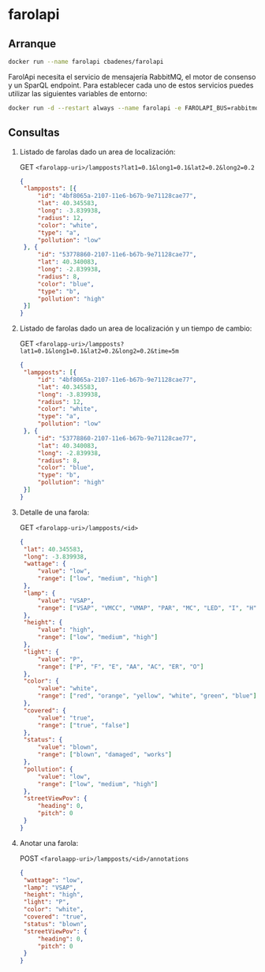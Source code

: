 # farolapi

## Arranque 

```sh
docker run --name farolapi cbadenes/farolapi
```

FarolApi necesita el servicio de mensajería RabbitMQ, el motor de consenso y un SparQL endpoint. Para establecer cada uno de estos servicios puedes utilizar las siguientes variables de entorno: 

```sh
docker run -d --restart always --name farolapi -e FAROLAPI_BUS=rabbitmq -e FAROLAPI_CONSENSUS=consensus:5001/tmp -e FAROLAPI_VIRTUOSO=virtuoso:8890/sparql cbadenes/farolapi
```


## Consultas


1. Listado de farolas dado un area de localización:

   GET `<farolapp-uri>/lampposts?lat1=0.1&long1=0.1&lat2=0.2&long2=0.2`

   ```json
   {
   	"lampposts": [{
   		"id": "4bf8065a-2107-11e6-b67b-9e71128cae77",
   		"lat": 40.345583,
   		"long": -3.839938,
   		"radius": 12,
   		"color": "white",
   		"type": "a",
   		"pollution": "low"
   	}, {
   		"id": "53778860-2107-11e6-b67b-9e71128cae77",
   		"lat": 40.340083,
   		"long": -2.839938,
   		"radius": 8,
   		"color": "blue",
   		"type": "b",
   		"pollution": "high"
   	}]
   }
   ```

2. Listado de farolas dado un area de localización y un tiempo de cambio:

   GET `<farolapp-uri>/lampposts?lat1=0.1&long1=0.1&lat2=0.2&long2=0.2&time=5m`

   ```json
   {
   	"lampposts": [{
   		"id": "4bf8065a-2107-11e6-b67b-9e71128cae77",
   		"lat": 40.345583,
   		"long": -3.839938,
   		"radius": 12,
   		"color": "white",
   		"type": "a",
   		"pollution": "low"
   	}, {
   		"id": "53778860-2107-11e6-b67b-9e71128cae77",
   		"lat": 40.340083,
   		"long": -2.839938,
   		"radius": 8,
   		"color": "blue",
   		"type": "b",
   		"pollution": "high"
   	}]
   }
   ```

3. Detalle de una farola:

   GET `<farolapp-uri>/lampposts/<id>`

   ```json
   {
   	"lat": 40.345583,
   	"long": -3.839938,
   	"wattage": {
   		"value": "low",
   		"range": ["low", "medium", "high"]
   	},
   	"lamp": {
   		"value": "VSAP",
   		"range": ["VSAP", "VMCC", "VMAP", "PAR", "MC", "LED", "I", "H", "VSBP", "FCBC", "HM", "F"]
   	},
   	"height": {
   		"value": "high",
   		"range": ["low", "medium", "high"]
   	},
   	"light": {
   		"value": "P",
   		"range": ["P", "F", "E", "AA", "AC", "ER", "O"]
   	},
   	"color": {
   		"value": "white",
   		"range": ["red", "orange", "yellow", "white", "green", "blue"]
   	},
   	"covered": {
   		"value": "true",
   		"range": ["true", "false"]
   	},
   	"status": {
   		"value": "blown",
   		"range": ["blown", "damaged", "works"]
   	},
   	"pollution": {
   		"value": "low",
   		"range": ["low", "medium", "high"]
   	},
   	"streetViewPov": {
   		"heading": 0,
   		"pitch": 0
   	}
   }
   ```

4. Anotar una farola:

   POST `<farolaapp-uri>/lampposts/<id>/annotations`

   ```json
   {
   	"wattage": "low",
   	"lamp": "VSAP",
   	"height": "high",
   	"light": "P",
   	"color": "white",
   	"covered": "true",
   	"status": "blown",
    "streetViewPov": {
        "heading": 0,
        "pitch": 0
    }
   }
   ```